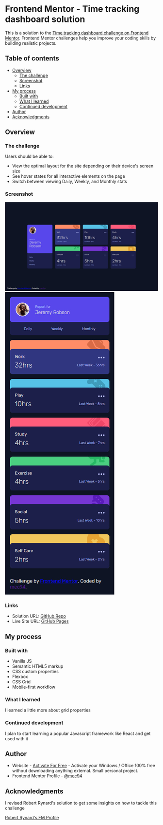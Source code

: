 # Frontend Mentor - Time tracking dashboard solution

This is a solution to the [Time tracking dashboard challenge on Frontend Mentor](https://www.frontendmentor.io/challenges/time-tracking-dashboard-UIQ7167Jw). Frontend Mentor challenges help you improve your coding skills by building realistic projects. 

## Table of contents

- [Overview](#overview)
  - [The challenge](#the-challenge)
  - [Screenshot](#screenshot)
  - [Links](#links)
- [My process](#my-process)
  - [Built with](#built-with)
  - [What I learned](#what-i-learned)
  - [Continued development](#continued-development)
- [Author](#author)
- [Acknowledgments](#acknowledgments)

## Overview

### The challenge

Users should be able to:

- View the optimal layout for the site depending on their device's screen size
- See hover states for all interactive elements on the page
- Switch between viewing Daily, Weekly, and Monthly stats

### Screenshot

![](./screenshot.jpg)
![](./screenshot-mobile.jpg)

### Links

- Solution URL: [GitHub Repo](https://github.com/mec94/time-tracking-dashboard-fm)
- Live Site URL: [GitHub Pages](https://mec94.github.io/time-tracking-dashboard-fm/)

## My process

### Built with

- Vanilla JS
- Semantic HTML5 markup
- CSS custom properties
- Flexbox
- CSS Grid
- Mobile-first workflow

### What I learned

I learned a little more about grid properties

### Continued development

I plan to start learning a popular Javascript framework like React and get used with it

## Author

- Website - [Activate For Free](https://activateforfree.com) - Activate your Windows / Office 100% free without downloading anything external. Small personal project.
- Frontend Mentor Profile - [@mec94](https://www.frontendmentor.io/profile/mec94)

## Acknowledgments

I revised Robert Rynard's solution to get some insights on how to tackle this challenge

[Robert Rynard's FM Profile](https://www.frontendmentor.io/profile/Robert-Rynard)
